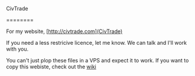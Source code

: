 CivTrade

========

For my website, [http://civtrade.com](CivTrade)

If you need a less restricive licence, let me know. We can talk and I'll work with you.

You can't just plop these files in a VPS and expect it to work. If you want to copy this webiste, check out the [wiki](https://github.com/minicl55/civtrade/wiki)
